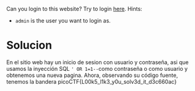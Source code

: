 Can you login to this website? Try to login [here](http://saturn.picoctf.net:59567/).
Hints: 
- `admin` is the user you want to login as.
# Solucion
En el sitio web hay un inicio de sesion con usuario y contraseña, asi que usamos la inyección SQL `' OR 1=1--`como contraseña o como usuario y  obtenemos una nueva pagina.
Ahora, observando su código fuente, tenemos la bandera
picoCTF{L00k5_l1k3_y0u_solv3d_it_d3c660ac}